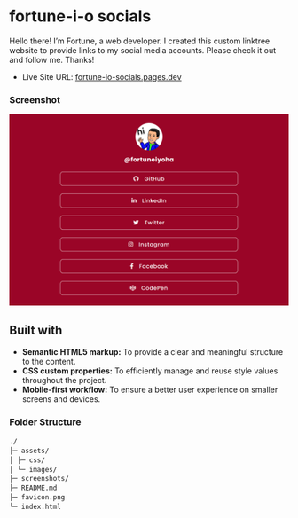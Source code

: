 # fortune-i-o socials

Hello there! I’m Fortune, a web developer. I created this custom linktree website to provide links to my social media accounts. Please check it out and follow me. Thanks!

- Live Site URL: [fortune-io-socials.pages.dev](https://fortune-io-socials.pages.dev "Fortune O. Iyoha | Socials")

### Screenshot

![website preview](screenshots/fortune-io-socials-desktop.png)

## Built with

- **Semantic HTML5 markup:** To provide a clear and meaningful structure to the content.
- **CSS custom properties:** To efficiently manage and reuse style values throughout the project.
- **Mobile-first workflow:** To ensure a better user experience on smaller screens and devices.

### Folder Structure

```markdown
./
├─ assets/
│ ├─ css/
│ └─ images/
├─ screenshots/
├─ README.md
├─ favicon.png
└─ index.html
```
